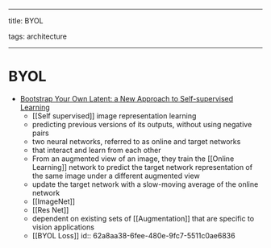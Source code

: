 
---

title: BYOL

tags: architecture 

---

# BYOL
- [Bootstrap Your Own Latent: a New Approach to Self-supervised Learning](https://arxiv.org/abs/2006.07733)
	- [[Self supervised]] image representation learning
	- predicting previous versions of its outputs, without using negative pairs
	- two neural networks, referred to as online and target networks
	- that interact and learn from each other
	- From an augmented view of an image, they train the [[Online Learning]] network to predict the target network representation of the same image under a different augmented view
	- update the target network with a slow-moving average of the online network
	- [[ImageNet]]
	- [[Res Net]]
	- dependent on existing sets of [[Augmentation]] that are specific to vision applications
	- [[BYOL Loss]]
	  id:: 62a8aa38-6fee-480e-9fc7-5511c0ae6836
















